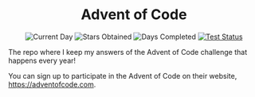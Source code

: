 <div align="center">
  <h1>Advent of Code</h1>
  <p>
    <img src="https://img.shields.io/badge/day%20📅-19-blue"  alt="Current Day"/>
    <img src="https://img.shields.io/badge/stars%20⭐-28-yellow" alt="Stars Obtained" />
    <img src="https://img.shields.io/badge/days%20completed-14-red" alt="Days Completed" />
    <a href="https://circleci.com/gh/dsf3449/advent-of-code"><img src="https://circleci.com/gh/dsf3449/advent-of-code.svg?style=shield" alt="Test Status" /></a>
  </p>
</div>

The repo where I keep my answers of the Advent of Code challenge that happens every year!

You can sign up to participate in the Advent of Code on their website, https://adventofcode.com.
